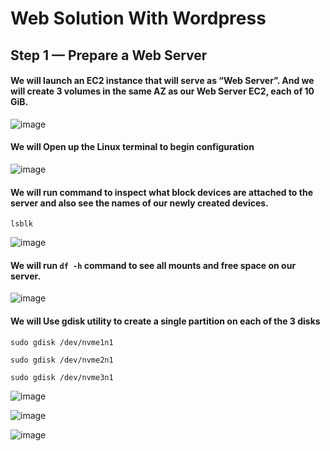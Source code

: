 # Web Solution With Wordpress

## Step 1 — Prepare a Web Server


#### We will launch an EC2 instance that will serve as “Web Server”. And we will create 3 volumes in the same AZ as our Web Server EC2, each of 10 GiB.

![image](https://github.com/richardolat/PBL-1.LAMP/assets/134428528/6d726249-72b8-4e95-b601-b918ced4c13a)

#### We will Open up the Linux terminal to begin configuration

![image](https://github.com/richardolat/PBL-1.LAMP/assets/134428528/a00af53d-9fe7-4d69-8d19-54b66a81cd19)

#### We will run command to inspect what block devices are attached to the server and also see the names of our newly created devices. 
`lsblk`

![image](https://github.com/richardolat/PBL-1.LAMP/assets/134428528/423ee9ce-4fe4-42b3-aed8-4ffe9acb21c5)


#### We will run `df -h` command to see all mounts and free space on our server.

![image](https://github.com/richardolat/PBL-1.LAMP/assets/134428528/6c21c0cc-c125-4820-939e-b0f5fbb942f5)


#### We will Use gdisk utility to create a single partition on each of the 3 disks
`sudo gdisk /dev/nvme1n1`

`sudo gdisk /dev/nvme2n1`

`sudo gdisk /dev/nvme3n1`

![image](https://github.com/richardolat/PBL-1.LAMP/assets/134428528/0290b998-e988-4f0b-965f-999202a54582)

![image](https://github.com/richardolat/PBL-1.LAMP/assets/134428528/b84eaf29-2eac-4a6d-a464-ccf4bc1967bd)

![image](https://github.com/richardolat/PBL-1.LAMP/assets/134428528/a1d1fb92-9cc5-41f6-8b5b-082aea151e21)

